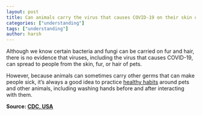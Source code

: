 ```yaml
---
layout: post
title: Can animals carry the virus that causes COVID-19 on their skin or fur?
categories: ["understanding"]
tags: ["understanding"]
author: harsh
---
```


Although we know certain bacteria and fungi can be carried on fur and hair, there is no evidence that viruses, including the virus that causes COVID-19, can spread to people from the skin, fur, or hair of pets.

However, because animals can sometimes carry other germs that can make people sick, it’s always a good idea to practice [healthy habits](https://www.cdc.gov/healthypets/publications/stay-healthy-pets.html) around pets and other animals, including washing hands before and after interacting with them.

**Source: [CDC, USA](https://www.cdc.gov/coronavirus/2019-ncov/faq.html)**
